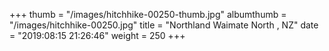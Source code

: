 +++
thumb = "/images/hitchhike-00250-thumb.jpg"
albumthumb = "/images/hitchhike-00250.jpg"
title = "Northland Waimate North , NZ"
date = "2019:08:15 21:26:46"
weight = 250
+++

